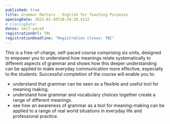```yaml
---
published: true
title: Grammar Matters - English for Teaching Purposes
openingDate: 2023-01-30T20:34:29.413Z
# closingDate:
dates: Self-paced
registrationUrl: TBC
registrationDeadline: "Registration closes: TBC"
---
```


This is a free-of-charge, self-paced course comprising six units, designed to empower you to understand how meanings relate systematically to different aspects of grammar and shows how this deeper understanding can be applied to make everyday communication more effective, especially to the students. Successful completion of the course will enable you to:

- understand that grammar can be seen as a flexible and useful tool for meaning making.
- understand how grammar and vocabulary choices together create a range of different meanings.
- see how an awareness of grammar as a tool for meaning-making can be applied to a range of real world situations in everyday life and professional practice.
